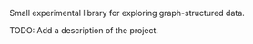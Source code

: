 Small experimental library for exploring graph-structured data.

TODO: Add a description of the project.

